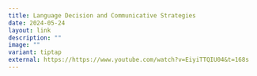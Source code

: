 ```yaml
---
title: Language Decision and Communicative Strategies
date: 2024-05-24
layout: link
description: ""
image: ""
variant: tiptap
external: https://https://www.youtube.com/watch?v=EiyiTTQIU04&t=168s
---
```


